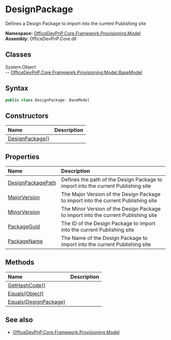 # DesignPackage
Defines a Design Package to import into the current Publishing site  

**Namespace:** [OfficeDevPnP.Core.Framework.Provisioning.Model](OfficeDevPnP.Core.Framework.Provisioning.Model.md)  
**Assembly:** OfficeDevPnP.Core.dll  
## Classes
System.Object  
-- [OfficeDevPnP.Core.Framework.Provisioning.Model.BaseModel](OfficeDevPnP.Core.Framework.Provisioning.Model.BaseModel.md)
## Syntax
```C#
public class DesignPackage: BaseModel
```
## Constructors
|**Name**|**Description**|
|:-----|:-----|
| [DesignPackage()](DesignPackageconstructor1details.md) | 
## Properties
|**Name**|**Description**|
|:-----|:-----|
| [DesignPackagePath](DesignPackage.DesignPackagePath.md) | Defines the path of the Design Package to import into the current Publishing site
| [MajorVersion](DesignPackage.MajorVersion.md) | The Major Version of the Design Package to import into the current Publishing site
| [MinorVersion](DesignPackage.MinorVersion.md) | The Minor Version of the Design Package to import into the current Publishing site
| [PackageGuid](DesignPackage.PackageGuid.md) | The ID of the Design Package to import into the current Publishing site
| [PackageName](DesignPackage.PackageName.md) | The Name of the Design Package to import into the current Publishing site
## Methods
|**Name**|**Description**|
|:-----|:-----|
| [GetHashCode()](DesignPackageGetHashCode.md) | 
| [Equals(Object)](DesignPackageEqualsObject.md) | 
| [Equals(DesignPackage)](DesignPackageEqualsDesignPackage.md) | 
## See also
- [OfficeDevPnP.Core.Framework.Provisioning.Model](OfficeDevPnP.Core.Framework.Provisioning.Model.md)

